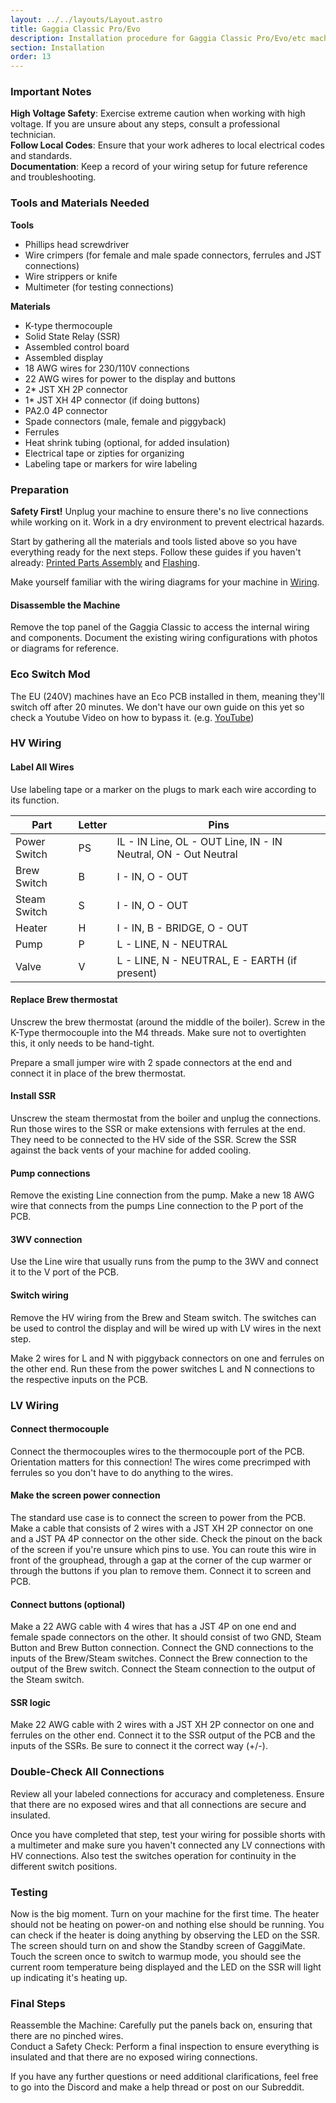 ```yaml
---
layout: ../../layouts/Layout.astro
title: Gaggia Classic Pro/Evo
description: Installation procedure for Gaggia Classic Pro/Evo/etc machines
section: Installation
order: 13
---
```


<div class="bg-red-100 border border-red-400 text-red-700 px-4 py-3 rounded relative" role="alert">
<h3 class="my-2">Important Notes</h3>

<strong class="font-bold text-red-700">High Voltage Safety</strong>: Exercise extreme caution when working with high voltage. If you are unsure about any steps, consult a professional technician.  
<strong class="font-bold text-red-700">Follow Local Codes</strong>: Ensure that your work adheres to local electrical codes and standards.  
<strong class="font-bold text-red-700">Documentation</strong>: Keep a record of your wiring setup for future reference and troubleshooting.

</div>

<div class="bg-blue-50 mt-4 border border-blue-500 text-blue-800 px-4 py-3 rounded">
<h3 class="my-2">Tools and Materials Needed</h3>

**Tools**

* Phillips head screwdriver
* Wire crimpers (for female and male spade connectors, ferrules and JST connections)
* Wire strippers or knife
* Multimeter (for testing connections)

**Materials**

* K-type thermocouple
* Solid State Relay (SSR)
* Assembled control board
* Assembled display
* 18 AWG wires for 230/110V connections
* 22 AWG wires for power to the display and buttons
* 2* JST XH 2P connector
* 1* JST XH 4P connector (if doing buttons)
* PA2.0 4P connector
* Spade connectors (male, female and piggyback)
* Ferrules
* Heat shrink tubing (optional, for added insulation)
* Electrical tape or zipties for organizing
* Labeling tape or markers for wire labeling

</div>

### Preparation

**Safety First!**
Unplug your machine to ensure there's no live connections while working on it.
Work in a dry environment to prevent electrical hazards.

Start by gathering all the materials and tools listed above so you have everything ready for the next steps. Follow these guides if you haven't already: [Printed Parts Assembly](/docs/sourcing-printed-parts) and [Flashing](/docs/flashing).

Make yourself familiar with the wiring diagrams for your machine in [Wiring](/docs/wiring).


#### Disassemble the Machine
Remove the top panel of the Gaggia Classic to access the internal wiring and components.
Document the existing wiring configurations with photos or diagrams for reference.

### Eco Switch Mod

The EU (240V) machines have an Eco PCB installed in them, meaning they'll switch off after 20 minutes. 
We don't have our own guide on this yet so check a Youtube Video on how to bypass it. (e.g. [YouTube](https://www.youtube.com/watch?v=WNs3uSLA4Ts))

### HV Wiring

#### Label All Wires
Use labeling tape or a marker on the plugs to mark each wire according to its function.

| Part | Letter | Pins                                                           |
| ---- | ----- |----------------------------------------------------------------|
| Power Switch | PS | IL - IN Line, OL - OUT Line, IN - IN Neutral, ON - Out Neutral |
| Brew Switch | B | I - IN, O - OUT                                                |
| Steam Switch | S | I - IN, O - OUT                                                |
| Heater | H | I - IN, B - BRIDGE, O - OUT                                    |
| Pump | P | L - LINE, N - NEUTRAL                                          |
| Valve | V | L - LINE, N - NEUTRAL, E - EARTH (if present)                  |

#### Replace Brew thermostat

Unscrew the brew thermostat (around the middle of the boiler).
Screw in the K-Type thermocouple into the M4 threads. Make sure not to overtighten this, it only needs to be hand-tight.

Prepare a small jumper wire with 2 spade connectors at the end and connect it in place of the brew thermostat.

#### Install SSR

Unscrew the steam thermostat from the boiler and unplug the connections. Run those wires to the SSR or make extensions with ferrules at the end.
They need to be connected to the HV side of the SSR.
Screw the SSR against the back vents of your machine for added cooling.

#### Pump connections

Remove the existing Line connection from the pump. Make a new 18 AWG wire that connects from the pumps Line connection to the P port of the PCB.

#### 3WV connection

Use the Line wire that usually runs from the pump to the 3WV and connect it to the V port of the PCB.

#### Switch wiring

Remove the HV wiring from the Brew and Steam switch. The switches can be used to control the display and will be wired up with LV wires in the next step.

Make 2 wires for L and N with piggyback connectors on one and ferrules on the other end. Run these from the power switches L and N connections to the respective inputs on the PCB.

### LV Wiring

#### Connect thermocouple

Connect the thermocouples wires to the thermocouple port of the PCB. Orientation matters for this connection! The wires come precrimped with ferrules so you don't have to do anything to the wires.

#### Make the screen power connection

The standard use case is to connect the screen to power from the PCB. Make a cable that consists of 2 wires with a JST XH 2P connector on one and a JST PA 4P connector on the other side. Check the pinout on the back of the screen if you're unsure which pins to use.
You can route this wire in front of the grouphead, through a gap at the corner of the cup warmer or through the buttons if you plan to remove them.
Connect it to screen and PCB.

#### Connect buttons (optional)

Make a 22 AWG cable with 4 wires that has a JST 4P on one end and female spade connectors on the other. It should consist of two GND, Steam Button and Brew Button connection.
Connect the GND connections to the inputs of the Brew/Steam switches.
Connect the Brew connection to the output of the Brew switch.
Connect the Steam connection to the output of the Steam switch.

#### SSR logic

Make 22 AWG cable with 2 wires with a JST XH 2P connector on one and ferrules on the other end. Connect it to the SSR output of the PCB and the inputs of the SSRs. Be sure to connect it the correct way (+/-).

### Double-Check All Connections
Review all your labeled connections for accuracy and completeness.
Ensure that there are no exposed wires and that all connections are secure and insulated.

Once you have completed that step, test your wiring for possible shorts with a multimeter and make sure you haven't connected any LV connections with HV connections. Also test the switches operation for continuity in the different switch positions.

### Testing
Now is the big moment. Turn on your machine for the first time. The heater should not be heating on power-on and nothing else should be running. You can check if the heater is doing anything by observing the LED on the SSR.
The screen should turn on and show the Standby screen of GaggiMate. Touch the screen once to switch to warmup mode, you should see the current room temperature being displayed and the LED on the SSR will light up indicating it's heating up.

### Final Steps
Reassemble the Machine: Carefully put the panels back on, ensuring that there are no pinched wires.  
Conduct a Safety Check: Perform a final inspection to ensure everything is insulated and that there are no exposed wiring connections.

If you have any further questions or need additional clarifications, feel free to go into the Discord and make a help thread or post on our Subreddit.
